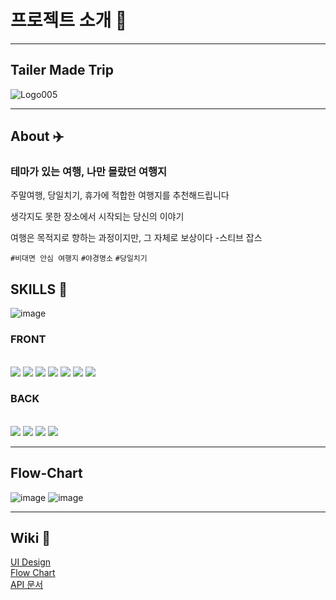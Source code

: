 # 프로젝트 소개 🧞

---

## Tailer Made Trip

![Logo005](https://user-images.githubusercontent.com/76897473/125727120-a35108ae-4f1b-4c6e-a114-8f9605d2797d.png)

---

## About ✈️

### 테마가 있는 여행, 나만 몰랐던 여행지

주말여행, 당일치기, 휴가에 적합한 여행지를 추천해드립니다

생각지도 못한 장소에서 시작되는 당신의 이야기

여행은 목적지로 향하는 과정이지만,
그 자체로 보상이다 -스티브 잡스

`#비대면 안심 여행지`
`#야경명소`
`#당일치기`

## SKILLS &#128295;

![image](https://user-images.githubusercontent.com/76897473/125735128-e594d96f-12e3-455a-bfa4-c82da187d534.png)

### FRONT

</br><img src="https://img.shields.io/badge/html-E34F26?style=for-the-badge&logo=html5&logoColor=white">
<img src="https://img.shields.io/badge/JavaScript-F7DF1E?style=for-the-badge&logo=javascript&logoColor=black"/>
<img src="https://img.shields.io/badge/TypeScript-007ACC?style=for-the-badge&logo=typescript&logoColor=white"/>
<img src="https://img.shields.io/badge/React-20232A?style=for-the-badge&logo=react&logoColor=61DAFB"/>
<img src="https://img.shields.io/badge/React Hooks-20232A?style=for-the-badge&logo=react&logoColor=61DAFB">
<img src="https://img.shields.io/badge/Redux-593D88?style=for-the-badge&logo=redux&logoColor=white"/>
<img src="https://img.shields.io/badge/CSS-239120?&style=for-the-badge&logo=css3&logoColor=white"/>


### BACK

</br><img src="https://img.shields.io/badge/Node.js-43853D?style=for-the-badge&logo=node.js&logoColor=white"/>
<img src="https://img.shields.io/badge/Express.js-000000?style=for-the-badge&logo=express&logoColor=white"/>
<img src="https://img.shields.io/badge/MongoDB-4EA94B?style=for-the-badge&logo=mongodb&logoColor=white"/>
<img src="https://img.shields.io/badge/AWS-232F3E?style=for-the-badge&logo=amazon-aws&logoColor=white"/>

---

## Flow-Chart

![image](https://user-images.githubusercontent.com/74464061/125727470-01ac591f-5207-4443-b1da-9a4d31a231ea.png)
![image](https://user-images.githubusercontent.com/74464061/125727484-20efff73-ff60-497c-bc5f-a19f90149921.png)

---

## Wiki &#128214;

[UI Design](https://github.com/codestates/TMT-client/wiki/Wireframe)\
[Flow Chart](https://github.com/codestates/TMT-client/wiki/Flow-Chart)\
[API 문서](https://yoolee741.gitbook.io/tmt-api/)
